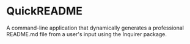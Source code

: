 # QuickREADME
A command-line application that dynamically generates a professional README.md file from a user's input using the Inquirer package.
